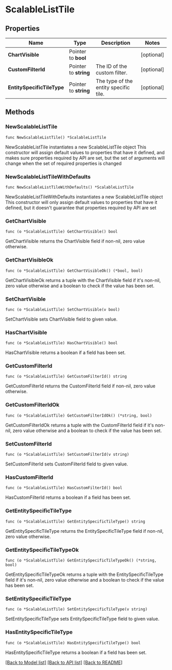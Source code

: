 # ScalableListTile

## Properties

Name | Type | Description | Notes
------------ | ------------- | ------------- | -------------
**ChartVisible** | Pointer to **bool** |  | [optional] 
**CustomFilterId** | Pointer to **string** | The ID of the custom filter. | [optional] 
**EntitySpecificTileType** | Pointer to **string** | The type of the entity specific tile. | [optional] 

## Methods

### NewScalableListTile

`func NewScalableListTile() *ScalableListTile`

NewScalableListTile instantiates a new ScalableListTile object
This constructor will assign default values to properties that have it defined,
and makes sure properties required by API are set, but the set of arguments
will change when the set of required properties is changed

### NewScalableListTileWithDefaults

`func NewScalableListTileWithDefaults() *ScalableListTile`

NewScalableListTileWithDefaults instantiates a new ScalableListTile object
This constructor will only assign default values to properties that have it defined,
but it doesn't guarantee that properties required by API are set

### GetChartVisible

`func (o *ScalableListTile) GetChartVisible() bool`

GetChartVisible returns the ChartVisible field if non-nil, zero value otherwise.

### GetChartVisibleOk

`func (o *ScalableListTile) GetChartVisibleOk() (*bool, bool)`

GetChartVisibleOk returns a tuple with the ChartVisible field if it's non-nil, zero value otherwise
and a boolean to check if the value has been set.

### SetChartVisible

`func (o *ScalableListTile) SetChartVisible(v bool)`

SetChartVisible sets ChartVisible field to given value.

### HasChartVisible

`func (o *ScalableListTile) HasChartVisible() bool`

HasChartVisible returns a boolean if a field has been set.

### GetCustomFilterId

`func (o *ScalableListTile) GetCustomFilterId() string`

GetCustomFilterId returns the CustomFilterId field if non-nil, zero value otherwise.

### GetCustomFilterIdOk

`func (o *ScalableListTile) GetCustomFilterIdOk() (*string, bool)`

GetCustomFilterIdOk returns a tuple with the CustomFilterId field if it's non-nil, zero value otherwise
and a boolean to check if the value has been set.

### SetCustomFilterId

`func (o *ScalableListTile) SetCustomFilterId(v string)`

SetCustomFilterId sets CustomFilterId field to given value.

### HasCustomFilterId

`func (o *ScalableListTile) HasCustomFilterId() bool`

HasCustomFilterId returns a boolean if a field has been set.

### GetEntitySpecificTileType

`func (o *ScalableListTile) GetEntitySpecificTileType() string`

GetEntitySpecificTileType returns the EntitySpecificTileType field if non-nil, zero value otherwise.

### GetEntitySpecificTileTypeOk

`func (o *ScalableListTile) GetEntitySpecificTileTypeOk() (*string, bool)`

GetEntitySpecificTileTypeOk returns a tuple with the EntitySpecificTileType field if it's non-nil, zero value otherwise
and a boolean to check if the value has been set.

### SetEntitySpecificTileType

`func (o *ScalableListTile) SetEntitySpecificTileType(v string)`

SetEntitySpecificTileType sets EntitySpecificTileType field to given value.

### HasEntitySpecificTileType

`func (o *ScalableListTile) HasEntitySpecificTileType() bool`

HasEntitySpecificTileType returns a boolean if a field has been set.


[[Back to Model list]](../README.md#documentation-for-models) [[Back to API list]](../README.md#documentation-for-api-endpoints) [[Back to README]](../README.md)


